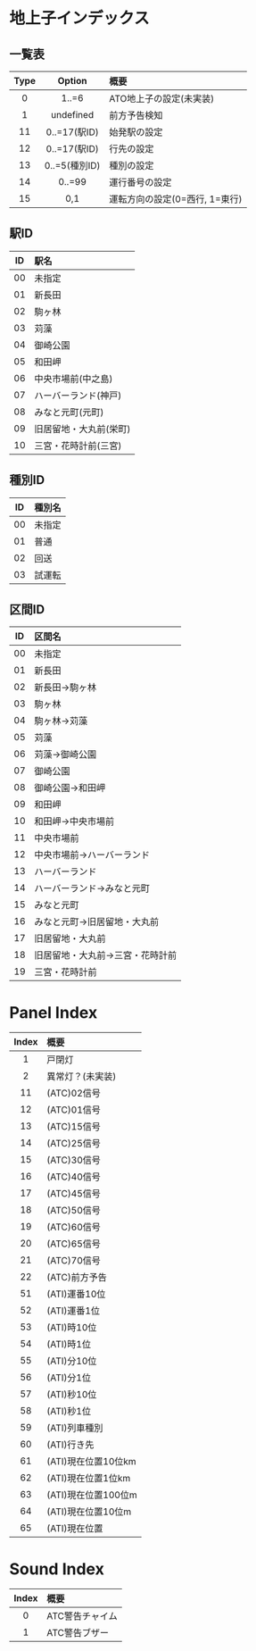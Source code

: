 # 地上子インデックス

## 一覧表

|Type|Option|概要|
|:--:|:--:|:--|
|0|1..=6|ATO地上子の設定(未実装)|
|1|undefined|前方予告検知|
|11|0..=17(駅ID)|始発駅の設定|
|12|0..=17(駅ID)|行先の設定|
|13|0..=5(種別ID)|種別の設定|
|14|0..=99|運行番号の設定|
|15|0,1|運転方向の設定(0=西行, 1=東行)|

## 駅ID
|ID|駅名|
|:--:|:--|
|00|未指定|
|01|新長田|
|02|駒ヶ林|
|03|苅藻|
|04|御崎公園|
|05|和田岬|
|06|中央市場前(中之島)|
|07|ハーバーランド(神戸)|
|08|みなと元町(元町)|
|09|旧居留地・大丸前(栄町)|
|10|三宮・花時計前(三宮)|

## 種別ID
|ID|種別名|
|:--:|:--|
|00|未指定|
|01|普通|
|02|回送|
|03|試運転|

## 区間ID
|ID|区間名|
|:--:|:--|
|00|未指定|
|01|新長田|
|02|新長田→駒ヶ林|
|03|駒ヶ林|
|04|駒ヶ林→苅藻|
|05|苅藻|
|06|苅藻→御崎公園|
|07|御崎公園|
|08|御崎公園→和田岬|
|09|和田岬|
|10|和田岬→中央市場前|
|11|中央市場前|
|12|中央市場前→ハーバーランド|
|13|ハーバーランド|
|14|ハーバーランド→みなと元町|
|15|みなと元町|
|16|みなと元町→旧居留地・大丸前|
|17|旧居留地・大丸前|
|18|旧居留地・大丸前→三宮・花時計前|
|19|三宮・花時計前|


# Panel Index
|Index|概要|
|:--:|:--|
| 1|戸閉灯|
| 2|異常灯？(未実装)|
|11|(ATC)02信号|
|12|(ATC)01信号|
|13|(ATC)15信号|
|14|(ATC)25信号|
|15|(ATC)30信号|
|16|(ATC)40信号|
|17|(ATC)45信号|
|18|(ATC)50信号|
|19|(ATC)60信号|
|20|(ATC)65信号|
|21|(ATC)70信号|
|22|(ATC)前方予告|
|51|(ATI)運番10位|
|52|(ATI)運番1位|
|53|(ATI)時10位|
|54|(ATI)時1位|
|55|(ATI)分10位|
|56|(ATI)分1位|
|57|(ATI)秒10位|
|58|(ATI)秒1位|
|59|(ATI)列車種別|
|60|(ATI)行き先|
|61|(ATI)現在位置10位km|
|62|(ATI)現在位置1位km|
|63|(ATI)現在位置100位m|
|64|(ATI)現在位置10位m|
|65|(ATI)現在位置|

# Sound Index
|Index|概要|
|:--:|:--|
|0|ATC警告チャイム|
|1|ATC警告ブザー|